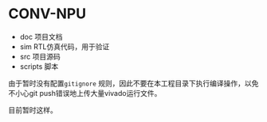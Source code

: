 # CONV-NPU

- doc        项目文档
- sim        RTL仿真代码，用于验证
- src         项目源码
- scripts   脚本



由于暂时没有配置`gitignore` 规则，因此不要在本工程目录下执行编译操作，以免不小心git push错误地上传大量vivado运行文件。



目前暂时这样。